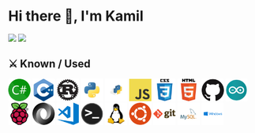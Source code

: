 # Hi there 👋, I'm Kamil

<img src="https://github-readme-stats.vercel.app/api?username=Agil-Dev&count_private=false&show_icons=true&theme=radical" />
<img src="https://github-readme-stats.vercel.app/api/top-langs/?username=Agil-Dev&count_private=true&show_icons=true&theme=radical&layout=compact" />

## ⚔️ Known / Used
<div>
  <img width="45" src="https://raw.githubusercontent.com/github/explore/master/topics/csharp/csharp.png" alt="C#">
  <img width="45" src="https://raw.githubusercontent.com/github/explore/master/topics/cpp/cpp.png" alt="C++">
  <img width="45" src="https://raw.githubusercontent.com/github/explore/master/topics/rust/rust.png" alt="Rust">
  <img width="45" src="https://raw.githubusercontent.com/github/explore/master/topics/python/python.png" alt="Python">
  <img width="45" src="https://raw.githubusercontent.com/github/explore/master/topics/pip/pip.png" alt="Pip">
  <img width="45" src="https://raw.githubusercontent.com/github/explore/master/topics/javascript/javascript.png" alt="JavaScript">
  <img width="45" src="https://raw.githubusercontent.com/github/explore/master/topics/css/css.png" alt="JavaScript">
  <img width="45" src="https://raw.githubusercontent.com/github/explore/master/topics/html/html.png" alt="JavaScript">
  <img width="45" src="https://raw.githubusercontent.com/github/explore/master/topics/github/github.png" alt="GitHub">
  <img width="45" src="https://raw.githubusercontent.com/github/explore/master/topics/arduino/arduino.png" alt="Arduin">
  <img width="45" src="https://raw.githubusercontent.com/github/explore/master/topics/raspberry-pi/raspberry-pi.png" alt="Raspberry-Pi">
  <img width="45" src="https://raw.githubusercontent.com/github/explore/master/topics/json/json.png" alt="JSON">
  <img width="45" src="https://raw.githubusercontent.com/github/explore/master/topics/visual-studio-code/visual-studio-code.png" alt="VisualStudio-Code">
  <img width="45" src="https://raw.githubusercontent.com/github/explore/master/topics/terminal/terminal.png" alt="Terminal">
  <img width="45" src="https://raw.githubusercontent.com/github/explore/master/topics/linux/linux.png" alt="Linux">
  <img width="45" src="https://raw.githubusercontent.com/github/explore/master/topics/ubuntu/ubuntu.png" alt="Ubuntu">
  <img width="45" src="https://raw.githubusercontent.com/github/explore/master/topics/git/git.png" alt="Git">
  <img width="45" src="https://raw.githubusercontent.com/github/explore/master/topics/mysql/mysql.png" alt="MySQL">
  <img width="45" src="https://raw.githubusercontent.com/github/explore/master/topics/windows/windows.png" alt="Windows">
  <!--img width="45" src="https://raw.githubusercontent.com/github/explore/master/topics//.png" alt=""-->
</div>
